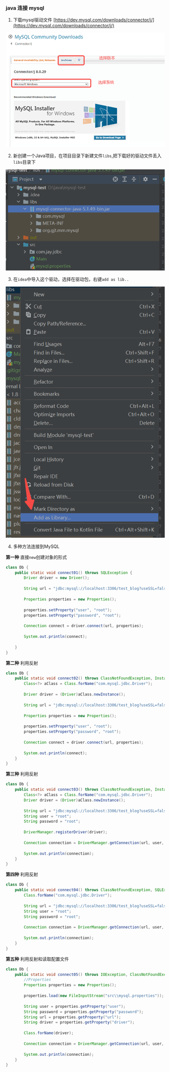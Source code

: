 ### java 连接 mysql

1. 下载mysql驱动文件 [https://dev.mysql.com/downloads/connector/j/](https://dev.mysql.com/downloads/connector/j/)

![下载界面](mysql-jdbc-link.jpg)

2. 新创建一个Java项目，在项目目录下新建文件`libs`,把下载好的驱动文件丢入`libs`目录下

![驱动文件](mysql-jdbc-import.jpg)

3. 在`idea`中导入这个驱动，选择在驱动包，右键`add as lib..`

![导入包](add-as-libs.png)

4. 多种方法连接到MySQL

**第一种** 直接`new`创建对象的形式

```java
class Db {
    public static void connect01() throws SQLException {
        Driver driver = new Driver();

        String url = "jdbc:mysql://localhost:3306/test_blog?useSSL=false";

        Properties properties = new Properties();

        properties.setProperty("user", "root");
        properties.setProperty("password", "root");

        Connection connect = driver.connect(url, properties);

        System.out.println(connect);

    }
}
```

**第二种** 利用反射

```java
class Db {
    public static void connect02() throws ClassNotFoundException, InstantiationException, IllegalAccessException, SQLException {
        Class<?> aClass = Class.forName("com.mysql.jdbc.Driver");

        Driver driver = (Driver)aClass.newInstance();

        String url = "jdbc:mysql://localhost:3306/test_blog?useSSL=false";

        Properties properties = new Properties();

        properties.setProperty("user", "root");
        properties.setProperty("password", "root");

        Connection connect = driver.connect(url, properties);

        System.out.println(connect);
    }
}
```

**第三种** 利用反射

```java
class Db {
    public static void connect03() throws ClassNotFoundException, InstantiationException, IllegalAccessException, SQLException {
        Class<?> aClass = Class.forName("com.mysql.jdbc.Driver");
        Driver driver = (Driver)aClass.newInstance();

        String url = "jdbc:mysql://localhost:3306/test_blog?useSSL=false";
        String user = "root";
        String password = "root";

        DriverManager.registerDriver(driver);

        Connection connection = DriverManager.getConnection(url, user, password);

        System.out.println(connection);
    }
}
```

**第四种** 利用反射

```java
class Db {
    public static void connect04() throws ClassNotFoundException, SQLException {
        Class.forName("com.mysql.jdbc.Driver");

        String url = "jdbc:mysql://localhost:3306/test_blog?useSSL=false";
        String user = "root";
        String password = "root";

        Connection connection = DriverManager.getConnection(url, user, password);

        System.out.println(connection);
    }
}
```

**第五种** 利用反射和读取配置文件

```java
class Db {
    public static void connect05() throws IOException, ClassNotFoundException, SQLException {
        //Properties
        Properties properties = new Properties();

        properties.load(new FileInputStream("src\\mysql.properties"));

        String user = properties.getProperty("user");
        String password = properties.getProperty("password");
        String url = properties.getProperty("url");
        String driver = properties.getProperty("driver");

        Class.forName(driver);

        Connection connection = DriverManager.getConnection(url, user, password);

        System.out.println(connection);
    }
}
```
